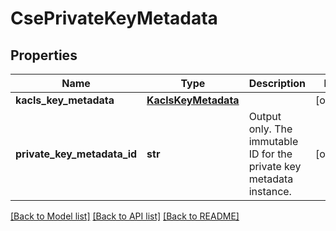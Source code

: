 # CsePrivateKeyMetadata

## Properties
Name | Type | Description | Notes
------------ | ------------- | ------------- | -------------
**kacls_key_metadata** | [**KaclsKeyMetadata**](KaclsKeyMetadata.md) |  | [optional] 
**private_key_metadata_id** | **str** | Output only. The immutable ID for the private key metadata instance. | [optional] 

[[Back to Model list]](../README.md#documentation-for-models) [[Back to API list]](../README.md#documentation-for-api-endpoints) [[Back to README]](../README.md)

